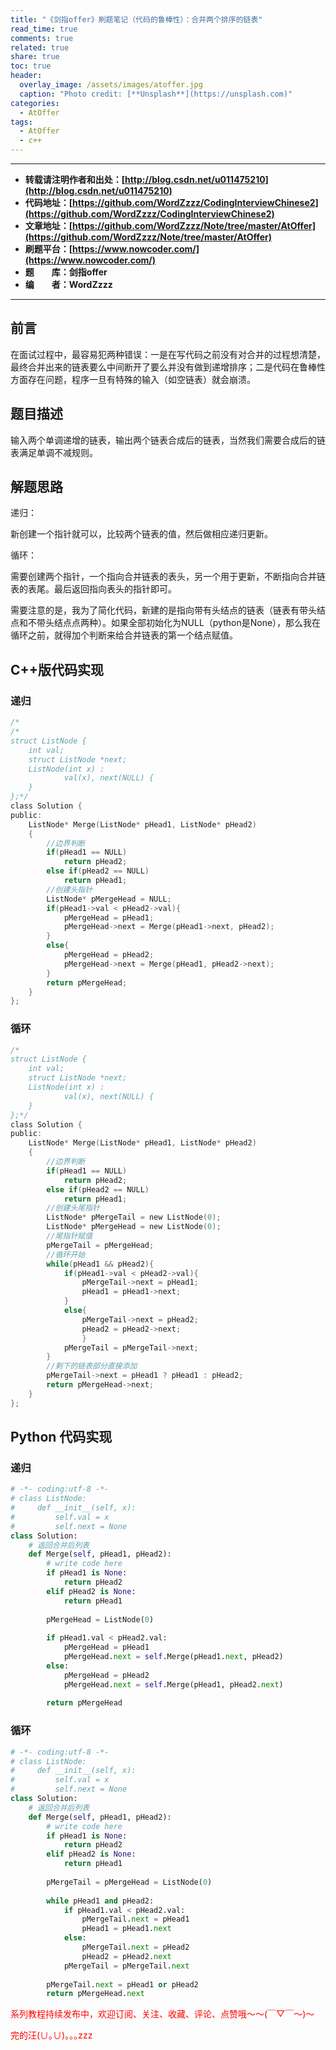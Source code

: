 ```yaml
---
title: "《剑指offer》刷题笔记（代码的鲁棒性）：合并两个排序的链表"
read_time: true
comments: true
related: true
share: true
toc: true
header:
  overlay_image: /assets/images/atoffer.jpg
  caption: "Photo credit: [**Unsplash**](https://unsplash.com)"
categories:
  - AtOffer
tags:
  - AtOffer
  - c++
---
```


----------

- **转载请注明作者和出处：[http://blog.csdn.net/u011475210](http://blog.csdn.net/u011475210)**
- **代码地址：[https://github.com/WordZzzz/CodingInterviewChinese2](https://github.com/WordZzzz/CodingInterviewChinese2)**
- **文章地址：[https://github.com/WordZzzz/Note/tree/master/AtOffer](https://github.com/WordZzzz/Note/tree/master/AtOffer)**
- **刷题平台：[https://www.nowcoder.com/](https://www.nowcoder.com/)**
- **题&emsp;&emsp;库：剑指offer**
- **编&emsp;&emsp;者：WordZzzz**

----------

## 前言

在面试过程中，最容易犯两种错误：一是在写代码之前没有对合并的过程想清楚，最终合并出来的链表要么中间断开了要么并没有做到递增排序；二是代码在鲁棒性方面存在问题，程序一旦有特殊的输入（如空链表）就会崩溃。

## 题目描述

输入两个单调递增的链表，输出两个链表合成后的链表，当然我们需要合成后的链表满足单调不减规则。

## 解题思路

递归：

新创建一个指针就可以，比较两个链表的值，然后做相应递归更新。

循环：

需要创建两个指针，一个指向合并链表的表头，另一个用于更新，不断指向合并链表的表尾。最后返回指向表头的指针即可。

需要注意的是，我为了简化代码，新建的是指向带有头结点的链表（链表有带头结点和不带头结点点两种）。如果全部初始化为NULL（python是None），那么我在循环之前，就得加个判断来给合并链表的第一个结点赋值。

## C++版代码实现

### 递归

```c
/*
/*
struct ListNode {
	int val;
	struct ListNode *next;
	ListNode(int x) :
			val(x), next(NULL) {
	}
};*/
class Solution {
public:
    ListNode* Merge(ListNode* pHead1, ListNode* pHead2)
    {
        //边界判断
        if(pHead1 == NULL)
            return pHead2;
        else if(pHead2 == NULL)
            return pHead1;
        //创建头指针
        ListNode* pMergeHead = NULL;
        if(pHead1->val < pHead2->val){
            pMergeHead = pHead1;
            pMergeHead->next = Merge(pHead1->next, pHead2);
        }
        else{
            pMergeHead = pHead2;
            pMergeHead->next = Merge(pHead1, pHead2->next);
        }
        return pMergeHead;
    }
};
```

### 循环

```c
/*
struct ListNode {
	int val;
	struct ListNode *next;
	ListNode(int x) :
			val(x), next(NULL) {
	}
};*/
class Solution {
public:
    ListNode* Merge(ListNode* pHead1, ListNode* pHead2)
    {
        //边界判断
        if(pHead1 == NULL)
            return pHead2;
        else if(pHead2 == NULL)
            return pHead1;
        //创建头尾指针
        ListNode* pMergeTail = new ListNode(0);
        ListNode* pMergeHead = new ListNode(0);
        //尾指针赋值
        pMergeTail = pMergeHead;
        //循环开始
        while(pHead1 && pHead2){
            if(pHead1->val < pHead2->val){
                pMergeTail->next = pHead1;
                pHead1 = pHead1->next;
            }
            else{
                pMergeTail->next = pHead2;
                pHead2 = pHead2->next;
                }
            pMergeTail = pMergeTail->next;
        }
        //剩下的链表部分直接添加
        pMergeTail->next = pHead1 ? pHead1 : pHead2;
        return pMergeHead->next;
    }
};
```

## Python 代码实现

### 递归

```python
# -*- coding:utf-8 -*-
# class ListNode:
#     def __init__(self, x):
#         self.val = x
#         self.next = None
class Solution:
    # 返回合并后列表
    def Merge(self, pHead1, pHead2):
        # write code here
        if pHead1 is None:
            return pHead2
        elif pHead2 is None:
            return pHead1
        
        pMergeHead = ListNode(0)
        
        if pHead1.val < pHead2.val:
            pMergeHead = pHead1
            pMergeHead.next = self.Merge(pHead1.next, pHead2)
        else:
            pMergeHead = pHead2
            pMergeHead.next = self.Merge(pHead1, pHead2.next)
            
        return pMergeHead
```

### 循环

```python
# -*- coding:utf-8 -*-
# class ListNode:
#     def __init__(self, x):
#         self.val = x
#         self.next = None
class Solution:
    # 返回合并后列表
    def Merge(self, pHead1, pHead2):
        # write code here
        if pHead1 is None:
            return pHead2
        elif pHead2 is None:
            return pHead1
        
        pMergeTail = pMergeHead = ListNode(0)
        
        while pHead1 and pHead2:
            if pHead1.val < pHead2.val:
                pMergeTail.next = pHead1
                pHead1 = pHead1.next
            else:
                pMergeTail.next = pHead2
                pHead2 = pHead2.next
            pMergeTail = pMergeTail.next
            
        pMergeTail.next = pHead1 or pHead2
        return pMergeHead.next
```

<span style="color: red">系列教程持续发布中，欢迎订阅、关注、收藏、评论、点赞哦～～(￣▽￣～)～</span>

<span style="color: red">完的汪(∪｡∪)｡｡｡zzz</span>